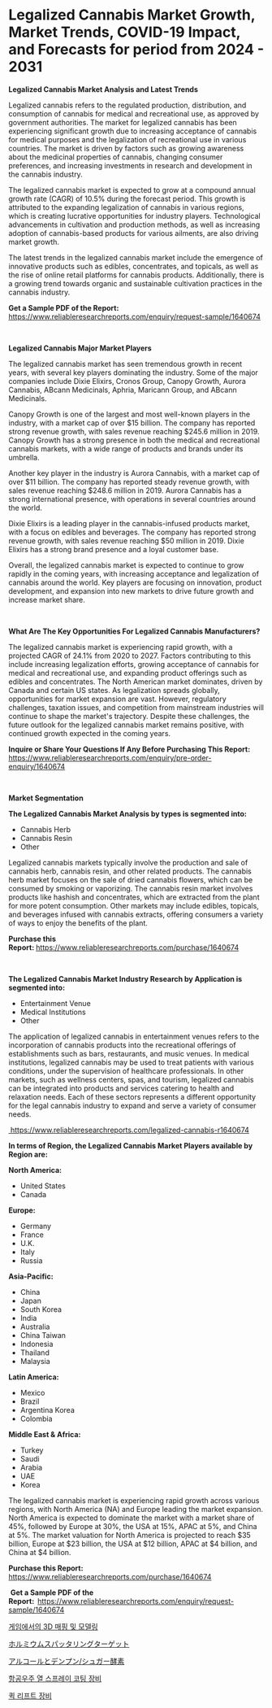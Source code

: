 <p><h1>Legalized Cannabis Market Growth, Market Trends, COVID-19 Impact, and Forecasts for period from 2024 - 2031</h1></p><p><strong>Legalized Cannabis Market Analysis and Latest Trends</strong></p>
<p><p>Legalized cannabis refers to the regulated production, distribution, and consumption of cannabis for medical and recreational use, as approved by government authorities. The market for legalized cannabis has been experiencing significant growth due to increasing acceptance of cannabis for medical purposes and the legalization of recreational use in various countries. The market is driven by factors such as growing awareness about the medicinal properties of cannabis, changing consumer preferences, and increasing investments in research and development in the cannabis industry.</p><p>The legalized cannabis market is expected to grow at a compound annual growth rate (CAGR) of 10.5% during the forecast period. This growth is attributed to the expanding legalization of cannabis in various regions, which is creating lucrative opportunities for industry players. Technological advancements in cultivation and production methods, as well as increasing adoption of cannabis-based products for various ailments, are also driving market growth.</p><p>The latest trends in the legalized cannabis market include the emergence of innovative products such as edibles, concentrates, and topicals, as well as the rise of online retail platforms for cannabis products. Additionally, there is a growing trend towards organic and sustainable cultivation practices in the cannabis industry.</p></p>
<p><strong>Get a Sample PDF of the Report:&nbsp;</strong> <a href="https://www.reliableresearchreports.com/enquiry/request-sample/1640674">https://www.reliableresearchreports.com/enquiry/request-sample/1640674</a></p>
<p>&nbsp;</p>
<p><strong>Legalized Cannabis Major Market Players</strong></p>
<p><p>The legalized cannabis market has seen tremendous growth in recent years, with several key players dominating the industry. Some of the major companies include Dixie Elixirs, Cronos Group, Canopy Growth, Aurora Cannabis, ABcann Medicinals, Aphria, Maricann Group, and ABcann Medicinals.</p><p>Canopy Growth is one of the largest and most well-known players in the industry, with a market cap of over $15 billion. The company has reported strong revenue growth, with sales revenue reaching $245.6 million in 2019. Canopy Growth has a strong presence in both the medical and recreational cannabis markets, with a wide range of products and brands under its umbrella.</p><p>Another key player in the industry is Aurora Cannabis, with a market cap of over $11 billion. The company has reported steady revenue growth, with sales revenue reaching $248.6 million in 2019. Aurora Cannabis has a strong international presence, with operations in several countries around the world.</p><p>Dixie Elixirs is a leading player in the cannabis-infused products market, with a focus on edibles and beverages. The company has reported strong revenue growth, with sales revenue reaching $50 million in 2019. Dixie Elixirs has a strong brand presence and a loyal customer base.</p><p>Overall, the legalized cannabis market is expected to continue to grow rapidly in the coming years, with increasing acceptance and legalization of cannabis around the world. Key players are focusing on innovation, product development, and expansion into new markets to drive future growth and increase market share.</p></p>
<p>&nbsp;</p>
<p><strong>What Are The Key Opportunities For Legalized Cannabis Manufacturers?</strong></p>
<p><p>The legalized cannabis market is experiencing rapid growth, with a projected CAGR of 24.1% from 2020 to 2027. Factors contributing to this include increasing legalization efforts, growing acceptance of cannabis for medical and recreational use, and expanding product offerings such as edibles and concentrates. The North American market dominates, driven by Canada and certain US states. As legalization spreads globally, opportunities for market expansion are vast. However, regulatory challenges, taxation issues, and competition from mainstream industries will continue to shape the market's trajectory. Despite these challenges, the future outlook for the legalized cannabis market remains positive, with continued growth expected in the coming years.</p></p>
<p><strong>Inquire or Share Your Questions If Any Before Purchasing This Report:</strong> <a href="https://www.reliableresearchreports.com/enquiry/pre-order-enquiry/1640674">https://www.reliableresearchreports.com/enquiry/pre-order-enquiry/1640674</a></p>
<p>&nbsp;</p>
<p><strong>Market Segmentation</strong></p>
<p><strong>The Legalized Cannabis Market Analysis by types is segmented into:</strong></p>
<p><ul><li>Cannabis Herb</li><li>Cannabis Resin</li><li>Other</li></ul></p>
<p><p>Legalized cannabis markets typically involve the production and sale of cannabis herb, cannabis resin, and other related products. The cannabis herb market focuses on the sale of dried cannabis flowers, which can be consumed by smoking or vaporizing. The cannabis resin market involves products like hashish and concentrates, which are extracted from the plant for more potent consumption. Other markets may include edibles, topicals, and beverages infused with cannabis extracts, offering consumers a variety of ways to enjoy the benefits of the plant.</p></p>
<p><strong>Purchase this Report:&nbsp;</strong><a href="https://www.reliableresearchreports.com/purchase/1640674">https://www.reliableresearchreports.com/purchase/1640674</a></p>
<p>&nbsp;</p>
<p><strong>The Legalized Cannabis Market Industry Research by Application is segmented into:</strong></p>
<p><ul><li>Entertainment Venue</li><li>Medical Institutions</li><li>Other</li></ul></p>
<p><p>The application of legalized cannabis in entertainment venues refers to the incorporation of cannabis products into the recreational offerings of establishments such as bars, restaurants, and music venues. In medical institutions, legalized cannabis may be used to treat patients with various conditions, under the supervision of healthcare professionals. In other markets, such as wellness centers, spas, and tourism, legalized cannabis can be integrated into products and services catering to health and relaxation needs. Each of these sectors represents a different opportunity for the legal cannabis industry to expand and serve a variety of consumer needs.</p></p>
<p><a href="https://www.reliableresearchreports.com/legalized-cannabis-r1640674">&nbsp;https://www.reliableresearchreports.com/legalized-cannabis-r1640674</a></p>
<p><strong>In terms of Region, the Legalized Cannabis Market Players available by Region are:</strong></p>
<p>
    <p> <strong> North America: </strong>
        <ul>
            <li>United States</li>
            <li>Canada</li>
        </ul>
        </p> 
    <p> <strong> Europe: </strong>
        <ul>
            <li>Germany</li>
            <li>France</li>
            <li>U.K.</li>
            <li>Italy</li>
            <li>Russia</li>
        </ul>
        </p> 
    <p> <strong> Asia-Pacific: </strong>
        <ul>
            <li>China</li>
            <li>Japan</li>
            <li>South Korea</li>
            <li>India</li>
            <li>Australia</li>
            <li>China Taiwan</li>
            <li>Indonesia</li>
            <li>Thailand</li>
            <li>Malaysia</li>
        </ul>
        </p> 
    <p> <strong> Latin America: </strong>
        <ul>
            <li>Mexico</li>
            <li>Brazil</li>
            <li>Argentina Korea</li>
            <li>Colombia</li>
        </ul>
        </p> 
    <p> <strong> Middle East & Africa: </strong>
        <ul>
            <li>Turkey</li>
            <li>Saudi</li>
            <li>Arabia</li>
            <li>UAE</li>
            <li>Korea</li>
        </ul>
    </p>
    </p>
<p><p>The legalized cannabis market is experiencing rapid growth across various regions, with North America (NA) and Europe leading the market expansion. North America is expected to dominate the market with a market share of 45%, followed by Europe at 30%, the USA at 15%, APAC at 5%, and China at 5%. The market valuation for North America is projected to reach $35 billion, Europe at $23 billion, the USA at $12 billion, APAC at $4 billion, and China at $4 billion.</p></p>
<p><strong>Purchase this Report: </strong><a href="https://www.reliableresearchreports.com/purchase/1640674">https://www.reliableresearchreports.com/purchase/1640674</a></p>
<p>&nbsp;<strong>Get a Sample PDF of the Report:&nbsp;&nbsp;</strong><a href="https://www.reliableresearchreports.com/enquiry/request-sample/1640674">https://www.reliableresearchreports.com/enquiry/request-sample/1640674</a></p>
<p><strong></strong></p>
<p><p><a href="https://github.com/rick7624/Market-Research-Report-List-1/blob/main/611625982785.md">게임에서의 3D 매핑 및 모델링</a></p><p><a href="https://github.com/NikitaBruen/Market-Research-Report-List-1/blob/main/354209293694.md">ホルミウムスパッタリングターゲット</a></p><p><a href="https://medium.com/@kaitlensen45645/%E3%82%A2%E3%83%AB%E3%82%B3%E3%83%BC%E3%83%AB%E3%81%8A%E3%82%88%E3%81%B3%E3%81%A7%E3%82%93%E3%81%B7%E3%82%93-%E7%B3%96%E3%81%AE%E9%85%B5%E7%B4%A0%E5%B8%82%E5%A0%B4%E3%81%AE%E8%A6%8F%E6%A8%A1-%E5%B8%82%E5%A0%B4%E5%B1%95%E6%9C%9B%E3%81%A8%E5%B8%82%E5%A0%B4%E4%BA%88%E6%B8%AC-2024%E5%B9%B4%E3%81%8B%E3%82%892031%E5%B9%B4-9f2a2629ed31">アルコールとデンプン/シュガー酵素</a></p><p><a href="https://medium.com/@audieyost2004/2024%EB%85%84%EB%B6%80%ED%84%B0-2031%EB%85%84%EA%B9%8C%EC%A7%80%EC%9D%98-%EA%B8%B0%EA%B0%84%EC%9D%84-%EB%8C%80%EC%83%81%EC%9C%BC%EB%A1%9C-%ED%95%9C-%ED%95%AD%EA%B3%B5%EC%9A%B0%EC%A3%BC-%EC%97%B4-%EC%8A%A4%ED%94%84%EB%A0%88%EC%9D%B4-%EC%BD%94%ED%8C%85-%EC%9E%A5%EB%B9%84-%EC%8B%9C%EC%9E%A5-%EB%B6%84%EC%84%9D-%EB%B0%8F-%EA%B7%9C%EB%AA%A8-%EC%98%88%EC%B8%A1-edc92ad8cf14">항공우주 열 스프레이 코팅 장비</a></p><p><a href="https://medium.com/@albinbrakus2023/%ED%80%B5-%EB%A6%AC%ED%94%84%ED%8A%B8-%EC%9E%A5%EB%B9%84-%EC%8B%9C%EC%9E%A5-%EA%B2%BD%EC%9F%81-%EB%B6%84%EC%84%9D-%EC%8B%9C%EC%9E%A5-%ED%8A%B8%EB%A0%8C%EB%93%9C-%EB%B0%8F-2031%EB%85%84%EA%B9%8C%EC%A7%80%EC%9D%98-%EC%98%88%EC%B8%A1-88c41ec48060">퀵 리프트 장비</a></p></p>
